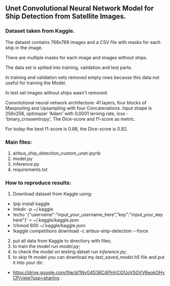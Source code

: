 ## Unet Convolutional Neural Network Model for Ship Detection from Satellite Images.
### Dataset taken from Kaggle.

The dataset contains 768x768 images and a CSV file with masks for each ship in the image.

There are multiple masks for each image and images without ships.

The data set is splited into training, validation and test parts.

In training and validation sets removed empty rows because this data not useful for training the Model.

In test set images without ships wasn't removed.

Convolutional neural network architecture: 41 layers, four blocks of Maxpooling and Upsampling with four Concatenations. Input shape is 256x256, optimazer 'Adam' with 0,0001 lerning rate, loss - 'binary_crossentropy', The Dice-score and f1-score as metric.

For today the best f1-score is 0.88, the Dice-score is 0.82.

### Main files:
1. airbus_ship_detection_custom_unet.ipynb 
2. model.py
3. inference.py
4. requirements.txt

### How to reproduce results:
1. Download dataset from Kaggle using:
  * !pip install kaggle
  * !mkdir -p ~/.kaggle
  * !echo '{"username":"input_your_username_here","key":"input_your_key here"}' > ~/.kaggle/kaggle.json
  * !chmod 600 ~/.kaggle/kaggle.json
  * !kaggle competitions download -c airbus-ship-detection --force
2. put all data from Kaggle to directiory with files;
3. to train the model run _model.py_;
4. to check the model on testing datset run _inference.py_;
5. to skip fit model you can download my _last_saved_model.h5_ file and put it into your dir:
  * https://drive.google.com/file/d/1NyG4S36C4PInhCGfJoV5GVV6eokOHyCP/view?usp=sharing .
